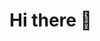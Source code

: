 
# Hi there 👋

<!--![dream_TradingCard](https://user-images.githubusercontent.com/88154169/227813291-83dd32ca-9ac8-468d-867c-120d2cf980fd.jpg)

**CintiaOsorioDuartesakura/CintiaOsorioDuartesakura** is a ✨ _special_ ✨ repository because its `README.md` (this file) appears on your GitHub profile.
Here are some ideas to get you started:

- 🔭Actualmente estoy trabajando en forma independiente en ventas de productos.
- 🌱 Actualmente estoy estudiando desorrollo web , diseño ux y testing manual
-Me gusta hacer ilustraciones tanto manuales como utilizando Dream Wombo
- 📫 Cómo contactarme: por este medio.
- 😄 Pronombres: Cin
- ⚡ Dato curioso: Estoy incursionando en el mundo TI desde la pandemia casi toda mi experiencia es en atencion al publico o ventas en cuanto a trabajo, me gustan los nuevos desafios.
-->
